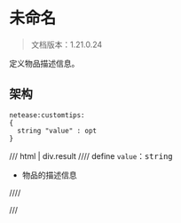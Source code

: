 # 未命名

> 文档版本：1.21.0.24

定义物品描述信息。

## 架构

```mcschema
netease:customtips:
{
  string "value" : opt
}

```

/// html | div.result
//// define
`value`：<samp>string</samp>

- 物品的描述信息


////


///


